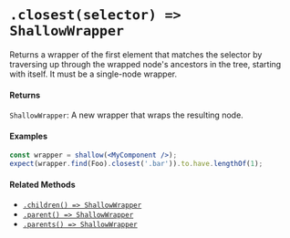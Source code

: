 # `.closest(selector) => ShallowWrapper`

Returns a wrapper of the first element that matches the selector by traversing up through the
wrapped node's ancestors in the tree, starting with itself. It must be a single-node wrapper.


#### Returns

`ShallowWrapper`: A new wrapper that wraps the resulting node.



#### Examples

```jsx
const wrapper = shallow(<MyComponent />);
expect(wrapper.find(Foo).closest('.bar')).to.have.lengthOf(1);
```

#### Related Methods

- [`.children() => ShallowWrapper`](children.md)
- [`.parent() => ShallowWrapper`](parent.md)
- [`.parents() => ShallowWrapper`](parents.md)
